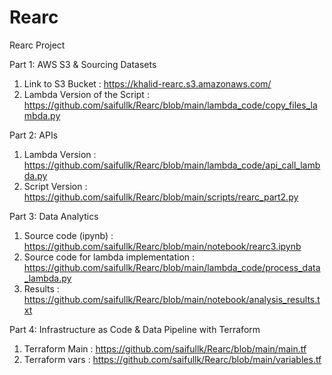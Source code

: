 # Rearc
Rearc Project

Part 1: AWS S3 & Sourcing Datasets
1. Link to S3 Bucket : https://khalid-rearc.s3.amazonaws.com/
2. Lambda Version of the Script : https://github.com/saifullk/Rearc/blob/main/lambda_code/copy_files_lambda.py
   
Part 2: APIs

1. Lambda Version : https://github.com/saifullk/Rearc/blob/main/lambda_code/api_call_lambda.py
2. Script Version : https://github.com/saifullk/Rearc/blob/main/scripts/rearc_part2.py

Part 3: Data Analytics
1. Source code (ipynb) : https://github.com/saifullk/Rearc/blob/main/notebook/rearc3.ipynb
2. Source code for lambda implementation : https://github.com/saifullk/Rearc/blob/main/lambda_code/process_data_lambda.py
3. Results : https://github.com/saifullk/Rearc/blob/main/notebook/analysis_results.txt

Part 4: Infrastructure as Code & Data Pipeline with Terraform
1. Terraform Main : https://github.com/saifullk/Rearc/blob/main/main.tf
2. Terraform vars : https://github.com/saifullk/Rearc/blob/main/variables.tf
